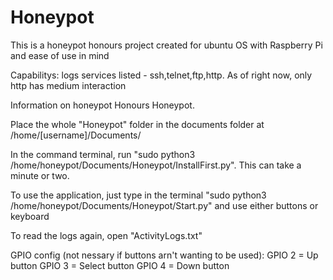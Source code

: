 # Honeypot
This is a honeypot honours project created for ubuntu OS with Raspberry Pi and ease of use in mind 

Capabilitys:
logs services listed - ssh,telnet,ftp,http.
As of right now, only http has medium interaction

Information on honeypot 
Honours Honeypot.

Place the whole "Honeypot" folder in the documents folder at /home/[username]/Documents/ 

In the command terminal, run "sudo python3 /home/honeypot/Documents/Honeypot/InstallFirst.py".
This can take a minute or two.

To use the application, just type in the terminal "sudo python3 /home/honeypot/Documents/Honeypot/Start.py" and use either buttons or 
keyboard 

To read the logs again, open "ActivityLogs.txt"


GPIO config (not nessary if buttons arn't wanting to be used):
GPIO 2 = Up button
GPIO 3 = Select button
GPIO 4 = Down button
